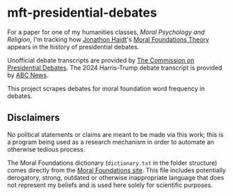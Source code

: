# mft-presidential-debates
For a paper for one of my humanities classes, *Moral Psychology and Religion*, I'm tracking how [Jonathon Haidt](https://jonathanhaidt.com)'s [Moral Foundations Theory](https://moralfoundations.org) appears in the history of presidential debates.

Unofficial debate transcripts are provided by [The Commission on Presidential Debates](https://www.debates.org). The 2024 Harris-Trump debate transcript is provided by [ABC News](https://abcnews.go.com/Politics/harris-trump-presidential-debate-transcript/story?id=113560542).

This project scrapes debates for moral foundation word frequency in debates.

## Disclaimers
No political statements or claims are meant to be made via this work; this is a program being used as a research mechanism in order to automate an otherwise tedious process.

The Moral Foundations dictionary (`dictionary.txt` in the folder structure) comes directly from the [Moral Foundations site](https://moralfoundations.org/wp-content/uploads/files/downloads/moral%20foundations%20dictionary.dic). This file includes potentially derogatory, strong, outdated or otherwise inappropriate language that does not represent my beliefs and is used here solely for scientific purposes.
